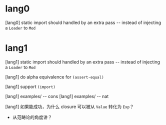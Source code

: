 # lang0

[lang0] static import should handled by an extra pass -- instead of injecting a `Loader` to `Mod`

# lang1

[lang1] static import should handled by an extra pass -- instead of injecting a `Loader` to `Mod`

[lang1] do alpha equivalence for `(assert-equal)`

[lang1] support `(import)`

[lang1] examples/ -- cons
[lang1] examples/ -- nat

[lang1] 如果能成功，为什么 closure 可以被从 `Value` 转化为 `Exp`？

- 从范畴论的角度讲？
